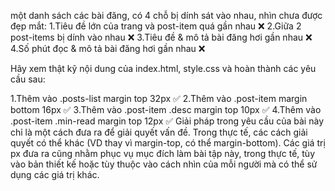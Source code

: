 một danh sách các bài đăng, có 4 chỗ bị dính sát vào nhau, nhìn chưa được đẹp mắt:
1.Tiêu đề lớn của trang và post-item quá gần nhau ❌
2.Giữa 2 post-items bị dính vào nhau ❌
3.Tiêu đề & mô tả bài đăng hơi gần nhau ❌
4.Số phút đọc & mô tả bài đăng hơi gần nhau ❌

Hãy xem thật kỹ nội dung của index.html, style.css và hoàn thành các yêu cầu sau:

1.Thêm vào .posts-list margin top 32px ✅
2.Thêm vào .post-item margin bottom 16px ✅
3.Thêm vào .post-item .desc margin top 10px ✅
4.Thêm vào .post-item .min-read margin top 12px ✅
Giải pháp trong yêu cầu của bài này chỉ là một cách đưa ra để giải quyết vấn đề.
Trong thực tế, các cách giải quyết có thể khác
(VD thay vì margin-top, có thể margin-bottom). 
Các giá trị px đưa ra cũng nhằm phục vụ mục đích làm bài tập này,
trong thực tế, tùy vào bản thiết kế hoặc tùy thuộc vào cách nhìn của mỗi người
mà có thể sử dụng các giá trị khác.